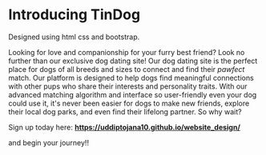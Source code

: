 # Introducing TinDog
Designed using html css and bootstrap.

Looking for love and companionship for your furry best friend? Look no further than our exclusive dog dating site! Our dog dating site is the perfect place for dogs of all breeds and sizes to connect and find their _pawfect_ match. Our platform is designed to help dogs find meaningful connections with other pups who share their interests and personality traits. With our advanced matching algorithm and interface so user-friendly even your dog could use it, it's never been easier for dogs to make new friends, explore their local dog parks, and even find their lifelong partner. So why wait?

Sign up today here:
**https://uddiptojana10.github.io/website_design/**

and begin your journey!!
